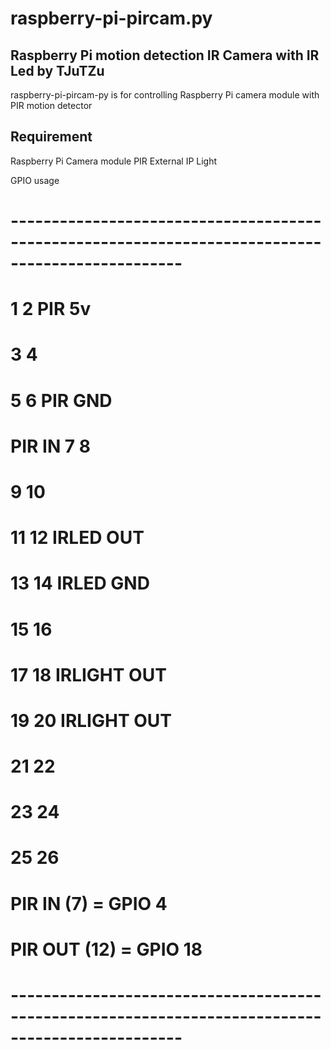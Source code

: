 raspberry-pi-pircam.py
======================

Raspberry Pi motion detection IR Camera with IR Led by TJuTZu
-------------------------------------------------------------


raspberry-pi-pircam-py is for controlling Raspberry Pi camera module
with PIR motion detector


Requirement
-----------

Raspberry Pi
Camera module
PIR
External IP Light

GPIO usage
# -------------------------------------------------------------------------------------------------
#         1  2 PIR 5v
#         3  4
#         5  6 PIR GND
# PIR IN  7  8
#         9  10
#         11 12 IRLED OUT
#         13 14 IRLED GND
#         15 16
#         17 18 IRLIGHT OUT
#         19 20 IRLIGHT OUT
#         21 22
#         23 24 
#         25 26 
#
# PIR IN (7) = GPIO 4
# PIR OUT (12) = GPIO 18
# -------------------------------------------------------------------------------------------------